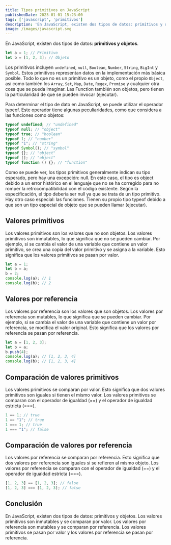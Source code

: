 ```yaml
---
title: Tipos primitivos en JavaScript
publishedDate: 2023-01-01 15:23:00
tags: ['javascript', 'primitivos']
description: 'En JavaScript, existen dos tipos de datos: primitivos y objetos.'
image: /images/javascript.svg
---
```


En JavaScript, existen dos tipos de datos: **primitivos y objetos**.

```javascript
let a = 1; // Primitivo
let b = [1, 2, 3]; // Objeto
```

Los primitivos incluyen `undefined`, `null`, `Boolean`, `Number`, `String`,
`BigInt` y `Symbol`. Estos primitivos representan datos en la implementación más
básica posible. Todo lo que no es un primitivo es un objeto, como el propio
`Object`, así como también los `Array`, `Set`, `Map`, `Date`, `Regex`, `Promise`
y cualquier otra cosa que se pueda imaginar. Las Function también son objetos,
pero tienen la particularidad de que se pueden invocar (ejecutar).

Para determinar el tipo de dato en JavaScript, se puede utilizar el operador
typeof. Este operador tiene algunas peculiaridades, como que considera a las
funciones como objetos:

```javascript
typeof undefined; // "undefined"
typeof null; // "object"
typeof true; // "boolean"
typeof 1; // "number"
typeof "1"; // "string"
typeof Symbol(); // "symbol"
typeof {}; // "object"
typeof []; // "object"
typeof function () {}; // "function"
```

Como se puede ver, los tipos primitivos generalmente indican su tipo esperado,
pero hay una excepción: null. En este caso, el tipo es object debido a un error
histórico en el lenguaje que no se ha corregido para no romper la
retrocompatibilidad con el código existente. Según la especificación, el tipo
debería ser null ya que se trata de un tipo primitivo. Hay otro caso especial:
las funciones. Tienen su propio tipo typeof debido a que son un tipo especial de
objeto que se pueden llamar (ejecutar).

## Valores primitivos

Los valores primitivos son los valores que no son objetos. Los valores
primitivos son inmutables, lo que significa que no se pueden cambiar. Por
ejemplo, si se cambia el valor de una variable que contiene un valor primitivo,
se crea una copia del valor primitivo y se asigna a la variable. Esto significa
que los valores primitivos se pasan por valor.

```javascript
let a = 1;
let b = a;
b = 2;
console.log(a); // 1
console.log(b); // 2
```

## Valores por referencia

Los valores por referencia son los valores que son objetos. Los valores por
referencia son mutables, lo que significa que se pueden cambiar. Por ejemplo, si
se cambia el valor de una variable que contiene un valor por referencia, se
modifica el valor original. Esto significa que los valores por referencia se
pasan por referencia.

```javascript
let a = [1, 2, 3];
let b = a;
b.push(4);
console.log(a); // [1, 2, 3, 4]
console.log(b); // [1, 2, 3, 4]
```

## Comparación de valores primitivos

Los valores primitivos se comparan por valor. Esto significa que dos valores
primitivos son iguales si tienen el mismo valor. Los valores primitivos se
comparan con el operador de igualdad (==) y el operador de igualdad estricta
(===).

```javascript
1 == 1; // true
1 == "1"; // true
1 === 1; // true
1 === "1"; // false
```

## Comparación de valores por referencia

Los valores por referencia se comparan por referencia. Esto significa que dos
valores por referencia son iguales si se refieren al mismo objeto. Los valores
por referencia se comparan con el operador de igualdad (==) y el operador de
igualdad estricta (===).

```javascript
[1, 2, 3] == [1, 2, 3]; // false
[1, 2, 3] === [1, 2, 3]; // false
```

## Conclusión

En JavaScript, existen dos tipos de datos: primitivos y objetos. Los valores
primitivos son inmutables y se comparan por valor. Los valores por referencia
son mutables y se comparan por referencia. Los valores primitivos se pasan por
valor y los valores por referencia se pasan por referencia.
